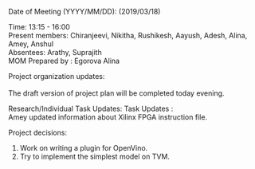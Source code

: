   Date of Meeting (YYYY/MM/DD):  (2019/03/18)<br/>
  
  Time:  13:15 - 16:00<br/>
  Present members: Chiranjeevi, Nikitha, Rushikesh, Aayush, Adesh, Alina, Amey, Anshul<br/>
  Absentees:   Arathy, Suprajith<br/>
  MOM Prepared by : Egorova Alina<br/>
  
  Project organization updates:<br/>  
  The draft version of project plan will be completed today evening.<br/>
  
  
  Research/Individual Task Updates: Task Updates :<br/>
  Amey updated information about Xilinx FPGA instruction file. <br/>
  
  
  Project decisions: <br/> 
  1) Work on writing a plugin for OpenVino. <br/> 
  2) Try to implement the simplest model on TVM. <br/> 